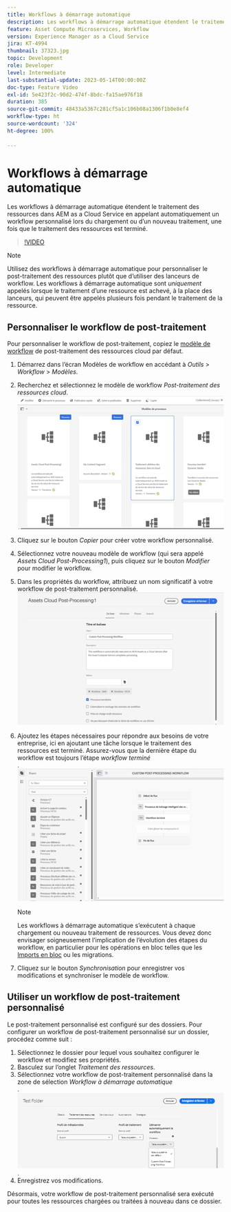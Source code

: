 ```yaml
---
title: Workflows à démarrage automatique
description: Les workflows à démarrage automatique étendent le traitement des ressources en appelant automatiquement un workflow personnalisé lors du chargement ou d’un nouveau traitement.
feature: Asset Compute Microservices, Workflow
version: Experience Manager as a Cloud Service
jira: KT-4994
thumbnail: 37323.jpg
topic: Development
role: Developer
level: Intermediate
last-substantial-update: 2023-05-14T00:00:00Z
doc-type: Feature Video
exl-id: 5e423f2c-90d2-474f-8bdc-fa15ae976f18
duration: 385
source-git-commit: 48433a5367c281cf5a1c106b08a1306f1b0e8ef4
workflow-type: ht
source-wordcount: '324'
ht-degree: 100%

---
```


# Workflows à démarrage automatique

Les workflows à démarrage automatique étendent le traitement des ressources dans AEM as a Cloud Service en appelant automatiquement un workflow personnalisé lors du chargement ou d’un nouveau traitement, une fois que le traitement des ressources est terminé.

>[!VIDEO](https://video.tv.adobe.com/v/326760?quality=12&learn=on&captions=fre_fr)

>[!NOTE]
>
>Utilisez des workflows à démarrage automatique pour personnaliser le post-traitement des ressources plutôt que d’utiliser des lanceurs de workflow. Les workflows à démarrage automatique sont _uniquement_ appelés lorsque le traitement d’une ressource est achevé, à la place des lanceurs, qui peuvent être appelés plusieurs fois pendant le traitement de la ressource.

## Personnaliser le workflow de post-traitement

Pour personnaliser le workflow de post-traitement, copiez le [modèle de workflow](../../foundation/workflow/use-the-workflow-editor.md) de post-traitement des ressources cloud par défaut.

1. Démarrez dans l’écran Modèles de workflow en accédant à _Outils_ > _Workflow_ > _Modèles_.
2. Recherchez et sélectionnez le modèle de workflow _Post-traitement des ressources cloud_.<br/>
   ![Sélection du modèle de workflow de post-traitement des ressources cloud.](assets/auto-start-workflow-select-workflow.png)
3. Cliquez sur le bouton _Copier_ pour créer votre workflow personnalisé.
4. Sélectionnez votre nouveau modèle de workflow (qui sera appelé _Assets Cloud Post-Processing1_), puis cliquez sur le bouton _Modifier_ pour modifier le workflow.
5. Dans les propriétés du workflow, attribuez un nom significatif à votre workflow de post-traitement personnalisé.<br/>
   ![Modification du nom.](assets/auto-start-workflow-change-name.png)
6. Ajoutez les étapes nécessaires pour répondre aux besoins de votre entreprise, ici en ajoutant une tâche lorsque le traitement des ressources est terminé. Assurez-vous que la dernière étape du workflow est toujours l’étape _workflow terminé_<br/>.
   ![Ajout d’étapes de workflow.](assets/auto-start-workflow-customize-steps.png)

   >[!NOTE]
   >
   >Les workflows à démarrage automatique s’exécutent à chaque chargement ou nouveau traitement de ressources. Vous devez donc envisager soigneusement l’implication de l’évolution des étapes du workflow, en particulier pour les opérations en bloc telles que les [Imports en bloc](../../cloud-service/migration/bulk-import.md) ou les migrations.

7. Cliquez sur le bouton _Synchronisation_ pour enregistrer vos modifications et synchroniser le modèle de workflow.

## Utiliser un workflow de post-traitement personnalisé

Le post-traitement personnalisé est configuré sur des dossiers. Pour configurer un workflow de post-traitement personnalisé sur un dossier, procédez comme suit :

1. Sélectionnez le dossier pour lequel vous souhaitez configurer le workflow et modifiez ses propriétés.
2. Basculez sur l’onglet _Traitement des ressources_.
3. Sélectionnez votre workflow de post-traitement personnalisé dans la zone de sélection _Workflow à démarrage automatique_<br/>.
   ![Définition du workflow de post-traitement](assets/auto-start-workflow-set-workflow.png).
4. Enregistrez vos modifications.

Désormais, votre workflow de post-traitement personnalisé sera exécuté pour toutes les ressources chargées ou traitées à nouveau dans ce dossier.
